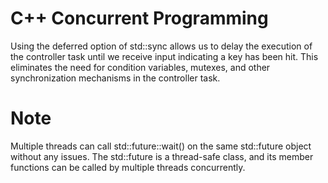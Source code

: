 # C++ Concurrent Programming
Using the deferred option of std::sync allows us to delay the execution of the controller task until we receive input indicating a key has been hit. 
This eliminates the need for condition variables, mutexes, and other synchronization mechanisms in the controller task.
# Note
Multiple threads can call std::future::wait() on the same std::future object without any issues. The std::future is a thread-safe class, and its member functions can be called by multiple threads concurrently.
